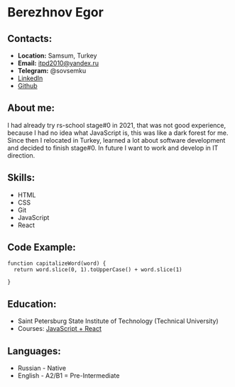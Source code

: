 # Berezhnov Egor
## Contacts:
* __Location:__ Samsum, Turkey
* __Email:__ itpd2010@yandex.ru
* __Telegram:__ @sovsemku
* [LinkedIn](https://www.linkedin.com/in/egor-berezhnov-8b02a2241/)
* [Github](https://github.com/ygrcore)
## About me:
I had already try rs-school stage#0 in 2021, that was not good experience, because I had no idea what JavaScript is, this was like a dark forest for me. Since then I relocated in Turkey, learned a lot about software development and decided to
finish stage#0. In future I want to work and develop in IT direction.
## Skills:
* HTML
* CSS
* Git
* JavaScript
* React
## Code Example:
```
function capitalizeWord(word) {
  return word.slice(0, 1).toUpperCase() + word.slice(1)

}
```
## Education:
* Saint Petersburg State Institute of Technology (Technical University)
* Courses: [JavaScript + React](https://www.udemy.com/course/javascript_full/)
## Languages:
* Russian - Native
* English - A2/B1 = Pre-Intermediate